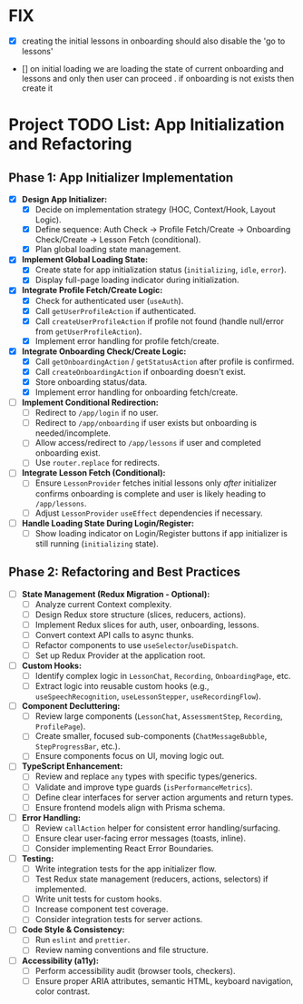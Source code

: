 



# FIX

- [x] creating the initial lessons in onboarding   should also disable the 'go to lessons'

- [] on initial loading we are loading the state of current onboarding and lessons and only then user can proceed . if onboarding is not exists then create it 



# Project TODO List: App Initialization and Refactoring

## Phase 1: App Initializer Implementation

-   [x] **Design App Initializer:**
    -   [x] Decide on implementation strategy (HOC, Context/Hook, Layout Logic).
    -   [x] Define sequence: Auth Check -> Profile Fetch/Create -> Onboarding Check/Create -> Lesson Fetch (conditional).
    -   [x] Plan global loading state management.
-   [x] **Implement Global Loading State:**
    -   [x] Create state for app initialization status (`initializing`, `idle`, `error`).
    -   [x] Display full-page loading indicator during initialization.
-   [x] **Integrate Profile Fetch/Create Logic:**
    -   [x] Check for authenticated user (`useAuth`).
    -   [x] Call `getUserProfileAction` if authenticated.
    -   [x] Call `createUserProfileAction` if profile not found (handle null/error from `getUserProfileAction`).
    -   [x] Implement error handling for profile fetch/create.
-   [x] **Integrate Onboarding Check/Create Logic:**
    -   [x] Call `getOnboardingAction` / `getStatusAction` after profile is confirmed.
    -   [x] Call `createOnboardingAction` if onboarding doesn't exist.
    -   [x] Store onboarding status/data.
    -   [x] Implement error handling for onboarding fetch/create.
-   [ ] **Implement Conditional Redirection:**
    -   [ ] Redirect to `/app/login` if no user.
    -   [ ] Redirect to `/app/onboarding` if user exists but onboarding is needed/incomplete.
    -   [ ] Allow access/redirect to `/app/lessons` if user and completed onboarding exist.
    -   [ ] Use `router.replace` for redirects.
-   [ ] **Integrate Lesson Fetch (Conditional):**
    -   [ ] Ensure `LessonProvider` fetches initial lessons only *after* initializer confirms onboarding is complete and user is likely heading to `/app/lessons`.
    -   [ ] Adjust `LessonProvider` `useEffect` dependencies if necessary.
-   [ ] **Handle Loading State During Login/Register:**
    -   [ ] Show loading indicator on Login/Register buttons if app initializer is still running (`initializing` state).

## Phase 2: Refactoring and Best Practices

-   [ ] **State Management (Redux Migration - Optional):**
    -   [ ] Analyze current Context complexity.
    -   [ ] Design Redux store structure (slices, reducers, actions).
    -   [ ] Implement Redux slices for auth, user, onboarding, lessons.
    -   [ ] Convert context API calls to async thunks.
    -   [ ] Refactor components to use `useSelector`/`useDispatch`.
    -   [ ] Set up Redux Provider at the application root.
-   [ ] **Custom Hooks:**
    -   [ ] Identify complex logic in `LessonChat`, `Recording`, `OnboardingPage`, etc.
    -   [ ] Extract logic into reusable custom hooks (e.g., `useSpeechRecognition`, `useLessonStepper`, `useRecordingFlow`).
-   [ ] **Component Decluttering:**
    -   [ ] Review large components (`LessonChat`, `AssessmentStep`, `Recording`, `ProfilePage`).
    -   [ ] Create smaller, focused sub-components (`ChatMessageBubble`, `StepProgressBar`, etc.).
    -   [ ] Ensure components focus on UI, moving logic out.
-   [ ] **TypeScript Enhancement:**
    -   [ ] Review and replace `any` types with specific types/generics.
    -   [ ] Validate and improve type guards (`isPerformanceMetrics`).
    -   [ ] Define clear interfaces for server action arguments and return types.
    -   [ ] Ensure frontend models align with Prisma schema.
-   [ ] **Error Handling:**
    -   [ ] Review `callAction` helper for consistent error handling/surfacing.
    -   [ ] Ensure clear user-facing error messages (toasts, inline).
    -   [ ] Consider implementing React Error Boundaries.
-   [ ] **Testing:**
    -   [ ] Write integration tests for the app initializer flow.
    -   [ ] Test Redux state management (reducers, actions, selectors) if implemented.
    -   [ ] Write unit tests for custom hooks.
    -   [ ] Increase component test coverage.
    -   [ ] Consider integration tests for server actions.
-   [ ] **Code Style & Consistency:**
    -   [ ] Run `eslint` and `prettier`.
    -   [ ] Review naming conventions and file structure.
-   [ ] **Accessibility (a11y):**
    -   [ ] Perform accessibility audit (browser tools, checkers).
    -   [ ] Ensure proper ARIA attributes, semantic HTML, keyboard navigation, color contrast.
